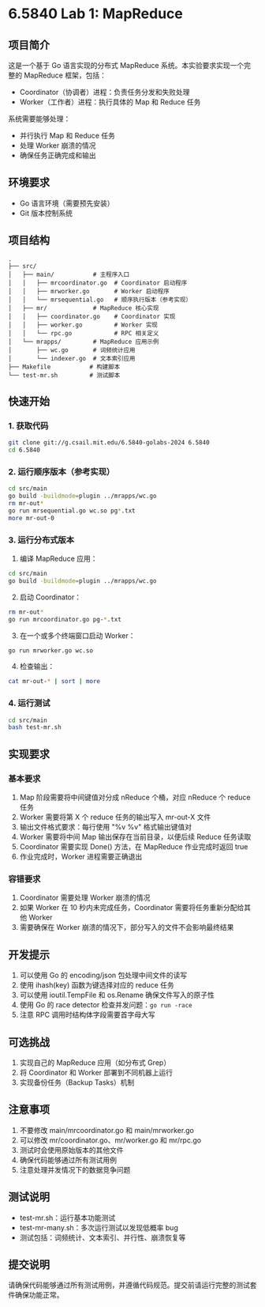 # 6.5840 Lab 1: MapReduce

## 项目简介
这是一个基于 Go 语言实现的分布式 MapReduce 系统。本实验要求实现一个完整的 MapReduce 框架，包括：
- Coordinator（协调者）进程：负责任务分发和失败处理
- Worker（工作者）进程：执行具体的 Map 和 Reduce 任务

系统需要能够处理：
- 并行执行 Map 和 Reduce 任务
- 处理 Worker 崩溃的情况
- 确保任务正确完成和输出

## 环境要求
- Go 语言环境（需要预先安装）
- Git 版本控制系统

## 项目结构
```
.
├── src/
│   ├── main/           # 主程序入口
│   │   ├── mrcoordinator.go  # Coordinator 启动程序
│   │   ├── mrworker.go       # Worker 启动程序
│   │   └── mrsequential.go   # 顺序执行版本（参考实现）
│   ├── mr/             # MapReduce 核心实现
│   │   ├── coordinator.go    # Coordinator 实现
│   │   ├── worker.go         # Worker 实现
│   │   └── rpc.go            # RPC 相关定义
│   └── mrapps/         # MapReduce 应用示例
│       ├── wc.go       # 词频统计应用
│       └── indexer.go  # 文本索引应用
├── Makefile           # 构建脚本
└── test-mr.sh         # 测试脚本
```

## 快速开始

### 1. 获取代码
```bash
git clone git://g.csail.mit.edu/6.5840-golabs-2024 6.5840
cd 6.5840
```

### 2. 运行顺序版本（参考实现）
```bash
cd src/main
go build -buildmode=plugin ../mrapps/wc.go
rm mr-out*
go run mrsequential.go wc.so pg*.txt
more mr-out-0
```

### 3. 运行分布式版本
1. 编译 MapReduce 应用：
```bash
cd src/main
go build -buildmode=plugin ../mrapps/wc.go
```

2. 启动 Coordinator：
```bash
rm mr-out*
go run mrcoordinator.go pg-*.txt
```

3. 在一个或多个终端窗口启动 Worker：
```bash
go run mrworker.go wc.so
```

4. 检查输出：
```bash
cat mr-out-* | sort | more
```

### 4. 运行测试
```bash
cd src/main
bash test-mr.sh
```

## 实现要求

### 基本要求
1. Map 阶段需要将中间键值对分成 nReduce 个桶，对应 nReduce 个 reduce 任务
2. Worker 需要将第 X 个 reduce 任务的输出写入 mr-out-X 文件
3. 输出文件格式要求：每行使用 "%v %v" 格式输出键值对
4. Worker 需要将中间 Map 输出保存在当前目录，以便后续 Reduce 任务读取
5. Coordinator 需要实现 Done() 方法，在 MapReduce 作业完成时返回 true
6. 作业完成时，Worker 进程需要正确退出

### 容错要求
1. Coordinator 需要处理 Worker 崩溃的情况
2. 如果 Worker 在 10 秒内未完成任务，Coordinator 需要将任务重新分配给其他 Worker
3. 需要确保在 Worker 崩溃的情况下，部分写入的文件不会影响最终结果

## 开发提示
1. 可以使用 Go 的 encoding/json 包处理中间文件的读写
2. 使用 ihash(key) 函数为键选择对应的 reduce 任务
3. 可以使用 ioutil.TempFile 和 os.Rename 确保文件写入的原子性
4. 使用 Go 的 race detector 检查并发问题：`go run -race`
5. 注意 RPC 调用时结构体字段需要首字母大写

## 可选挑战
1. 实现自己的 MapReduce 应用（如分布式 Grep）
2. 将 Coordinator 和 Worker 部署到不同机器上运行
3. 实现备份任务（Backup Tasks）机制

## 注意事项
1. 不要修改 main/mrcoordinator.go 和 main/mrworker.go
2. 可以修改 mr/coordinator.go、mr/worker.go 和 mr/rpc.go
3. 测试时会使用原始版本的其他文件
4. 确保代码能够通过所有测试用例
5. 注意处理并发情况下的数据竞争问题

## 测试说明
- test-mr.sh：运行基本功能测试
- test-mr-many.sh：多次运行测试以发现低概率 bug
- 测试包括：词频统计、文本索引、并行性、崩溃恢复等

## 提交说明
请确保代码能够通过所有测试用例，并遵循代码规范。提交前请运行完整的测试套件确保功能正常。 